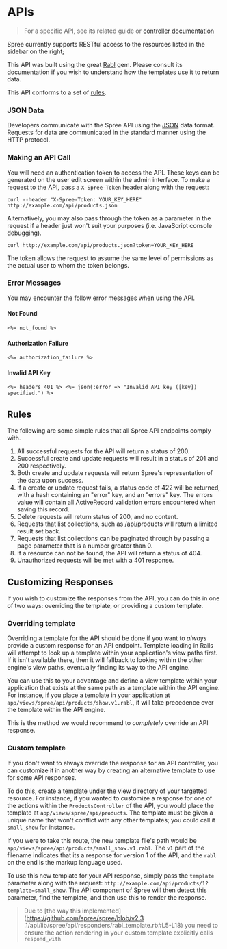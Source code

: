 # APIs

> For a specific API, see its related guide or [controller documentation](/doc/Spree/api)

Spree currently supports RESTful access to the resources listed in the sidebar
on the right;

This API was built using the great [Rabl](https://github.com/nesquena/rabl) gem.
Please consult its documentation if you wish to understand how the templates use
it to return data.

This API conforms to a set of [rules](#rules).

### JSON Data
Developers communicate with the Spree API using the [JSON](http://www.json.org) data format. 
Requests for data are communicated in the standard manner using the HTTP protocol.

### Making an API Call
You will need an authentication token to access the API. These keys can be generated on the user 
edit screen within the admin interface. To make a request to the API, pass a `X-Spree-Token` 
 header along with the request:
```shell
curl --header "X-Spree-Token: YOUR_KEY_HERE" http://example.com/api/products.json
```
Alternatively, you may also pass through the token as a parameter in the request if a header just
won't suit your purposes (i.e. JavaScript console debugging).
```shell
curl http://example.com/api/products.json?token=YOUR_KEY_HERE
```
The token allows the request to assume the same level of permissions as the actual user to whom the
token belongs.

### Error Messages
You may encounter the follow error messages when using the API.

#### Not Found
`<%= not_found %>`

#### Authorization Failure
`<%= authorization_failure %>`

#### Invalid API Key
`<%= headers 401 %>
<%= json(:error => "Invalid API key ([key]) specified.") %>`

## Rules
The following are some simple rules that all Spree API endpoints comply with.

1. All successful requests for the API will return a status of 200.
2. Successful create and update requests will result in a status of 201 and 200 respectively.
3. Both create and update requests will return Spree\'s representation of the data upon success.
4. If a create or update request fails, a status code of 422 will be returned, with a hash
containing an \"error\" key, and an \"errors\" key. The errors value will contain all ActiveRecord
validation errors encountered when saving this record.
5. Delete requests will return status of 200, and no content.
6. Requests that list collections, such as /api/products will return a limited result set back.
7. Requests that list collections can be paginated through by passing a page parameter that is a
number greater than 0.
8. If a resource can not be found, the API will return a status of 404.
9. Unauthorized requests will be met with a 401 response.

## Customizing Responses
If you wish to customize the responses from the API, you can do this in one of
two ways: overriding the template, or providing a custom template.

### Overriding template
Overriding a template for the API should be done if you want to *always* provide a custom response
for an API endpoint. Template loading in Rails will attempt to look up a template within your
application's view paths first. If it isn't available there, then it will fallback to looking within
the other engine's view paths, eventually finding its way to the API engine.

You can use this to your advantage and define a view template within your
application that exists at the same path as a template within the API engine.
For instance, if you place a template in your application at
`app/views/spree/api/products/show.v1.rabl`, it will take precedence over the
template within the API engine.

This is the method we would recommend to *completely* override an API response.

### Custom template
If you don't want to always override the response for an API controller, you can
customize it in another way by creating an alternative template to use for some
API responses.

To do this, create a template under the view directory of your targetted resource. For instance, if
you wanted to customize a response for one of the actions within the `ProductsController` of the
API, you would place the template at `app/views/spree/api/products`. The template must be given a
unique name that won't conflict with any other templates; you could call it `small_show` for
instance.

If you were to take this route, the new template file's path would be
`app/views/spree/api/products/small_show.v1.rabl`. The `v1` part of the filename
indicates that its a response for version 1 of the API, and the `rabl` on the
end is the markup language used.

To use this new template for your API response, simply pass the `template`
parameter along with the request:
`http://example.com/api/products/1?template=small_show`. The API component of
Spree will then detect this parameter, find the template, and then use this to
render the response.

> Due to [the way this implemented](https://github.com/spree/spree/blob/v2.3
 .1/api/lib/spree/api/responders/rabl_template.rb#L5-L18)
you need to ensure the action rendering in your custom template explicitly
calls `respond_with`
